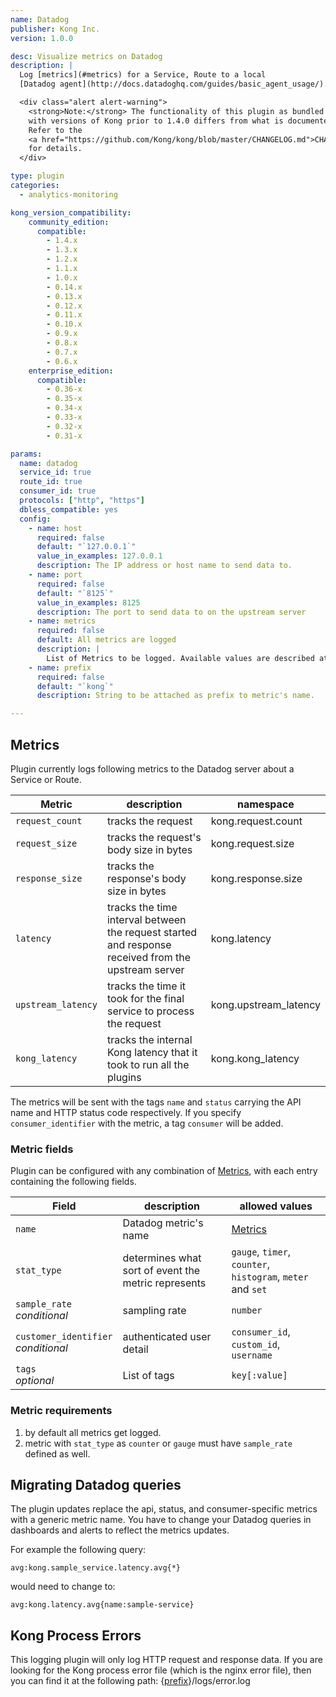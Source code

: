 ```yaml
---
name: Datadog
publisher: Kong Inc.
version: 1.0.0

desc: Visualize metrics on Datadog
description: |
  Log [metrics](#metrics) for a Service, Route to a local
  [Datadog agent](http://docs.datadoghq.com/guides/basic_agent_usage/).

  <div class="alert alert-warning">
    <strong>Note:</strong> The functionality of this plugin as bundled
    with versions of Kong prior to 1.4.0 differs from what is documented herein.
    Refer to the
    <a href="https://github.com/Kong/kong/blob/master/CHANGELOG.md">CHANGELOG</a>
    for details.
  </div>

type: plugin
categories:
  - analytics-monitoring

kong_version_compatibility:
    community_edition:
      compatible:
        - 1.4.x
        - 1.3.x
        - 1.2.x
        - 1.1.x
        - 1.0.x
        - 0.14.x
        - 0.13.x
        - 0.12.x
        - 0.11.x
        - 0.10.x
        - 0.9.x
        - 0.8.x
        - 0.7.x
        - 0.6.x
    enterprise_edition:
      compatible:
        - 0.36-x
        - 0.35-x
        - 0.34-x
        - 0.33-x
        - 0.32-x
        - 0.31-x

params:
  name: datadog
  service_id: true
  route_id: true
  consumer_id: true
  protocols: ["http", "https"]
  dbless_compatible: yes
  config:
    - name: host
      required: false
      default: "`127.0.0.1`"
      value_in_examples: 127.0.0.1
      description: The IP address or host name to send data to.
    - name: port
      required: false
      default: "`8125`"
      value_in_examples: 8125
      description: The port to send data to on the upstream server
    - name: metrics
      required: false
      default: All metrics are logged
      description: |
        List of Metrics to be logged. Available values are described at [Metrics](#metrics).
    - name: prefix
      required: false
      default: "`kong`"
      description: String to be attached as prefix to metric's name.

---
```


## Metrics
Plugin currently logs following metrics to the Datadog server about a Service or Route.

Metric                     | description | namespace
---                        | ---         | ---
`request_count`            | tracks the request | kong.request.count
`request_size`             | tracks the request's body size in bytes | kong.request.size
`response_size`            | tracks the response's body size in bytes | kong.response.size
`latency`                  | tracks the time interval between the request started and response received from the upstream server | kong.latency
`upstream_latency`         | tracks the time it took for the final service to process the request | kong.upstream\_latency
`kong_latency`             | tracks the internal Kong latency that it took to run all the plugins | kong.kong\_latency

The metrics will be sent with the tags `name` and `status` carrying the API name and HTTP status code respectively. If you specify `consumer_identifier` with the metric, a tag `consumer` will be added.

### Metric fields

Plugin can be configured with any combination of [Metrics](#metrics), with each entry containing the following fields.

Field           | description                                           | allowed values
---             | ---                                                   | ---
`name`          | Datadog metric's name                                 | [Metrics](#metrics)
`stat_type`     | determines what sort of event the metric represents   | `gauge`, `timer`, `counter`, `histogram`, `meter` and `set`
`sample_rate`<br>*conditional*   | sampling rate                        | `number`
`customer_identifier`<br>*conditional*| authenticated user detail       | `consumer_id`, `custom_id`, `username`
`tags`<br>*optional*| List of tags                                      | `key[:value]`

### Metric requirements

1.  by default all metrics get logged.
2.  metric with `stat_type` as `counter` or `gauge` must have `sample_rate` defined as well.

## Migrating Datadog queries
The plugin updates replace the api, status, and consumer-specific metrics with a generic metric name.
You have to change your Datadog queries in dashboards and alerts to reflect the metrics updates.

For example the following query:
```
avg:kong.sample_service.latency.avg{*}
```
would need to change to:

```
avg:kong.latency.avg{name:sample-service}
```

## Kong Process Errors

This logging plugin will only log HTTP request and response data. If you are
looking for the Kong process error file (which is the nginx error file), then
you can find it at the following path:
{[prefix](/{{site.data.kong_latest.release}}/configuration/#prefix)}/logs/error.log
